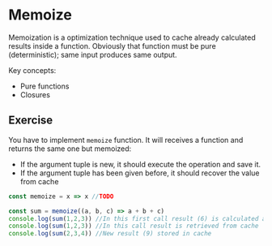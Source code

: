 Memoize
======================

Memoization is a optimization technique used to cache already calculated results inside a function. 
Obviously that function must be pure (deterministic); same input produces same output.

Key concepts:
- Pure functions
- Closures

## Exercise

You have to implement `memoize` function. It will receives a function and returns the same one but memoized:
- If the argument tuple is new, it should execute the operation and save it.
- If the argument tuple has been given before, it should recover the value from cache

```javascript
const memoize = x => x //TODO

const sum = memoize((a, b, c) => a + b + c)
console.log(sum(1,2,3)) //In this first call result (6) is calculated and stored in cache var
console.log(sum(1,2,3)) //In this call result is retrieved from cache
console.log(sum(2,3,4)) //New result (9) stored in cache
```

